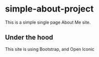 # simple-about-project
This is a simple single page About Me site.

## Under the hood
This site is using Bootstrap, and Open Iconic
